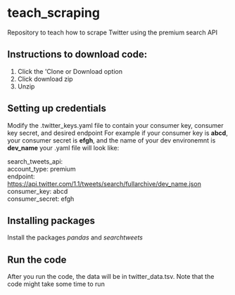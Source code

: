 # teach_scraping
Repository to teach how to scrape Twitter using the premium search API

## Instructions to download code:
1) Click the 'Clone or Download option
2) Click download zip
3) Unzip

## Setting up credentials
Modify the .twitter_keys.yaml file to contain your consumer key, consumer key secret, and desired endpoint
For example if your consumer key is **abcd**, your consumer secret is **efgh**, and the name of your dev environemnt is **dev_name**
your .yaml file will look like: <br>

search_tweets_api:<br>
  account_type: premium <br>
  endpoint: https://api.twitter.com/1.1/tweets/search/fullarchive/dev_name.json <br>
  consumer_key: abcd <br>
  consumer_secret: efgh <br>
  
 ## Installing packages
 Install the packages *pandas* and *searchtweets* 
 
 ## Run the code
 After you run the code, the data will be in twitter_data.tsv. Note that the code might take some time to run
